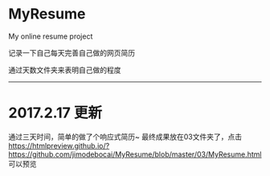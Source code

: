 # MyResume
My online resume project

记录一下自己每天完善自己做的网页简历

通过天数文件夹来表明自己做的程度
<br>
<hr />
<h1>2017.2.17 更新</h1>

通过三天时间，简单的做了个响应式简历~
最终成果放在03文件夹了，点击 https://htmlpreview.github.io/?https://github.com/jimodebocai/MyResume/blob/master/03/MyResume.html 可以预览
